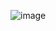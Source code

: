 ![image](https://github.com/gabrielyin/so-aws/assets/70323043/6d112b88-5a77-4054-845c-2dadb5399fe3)
